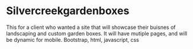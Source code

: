 # Silvercreekgardenboxes

This for a client who wanted a site that will showcase their buisnes of landscaping and custom garden boxes. It will have mutiple pages, and will be dynamic for mobile.
Bootstrap, html, javascript, css
